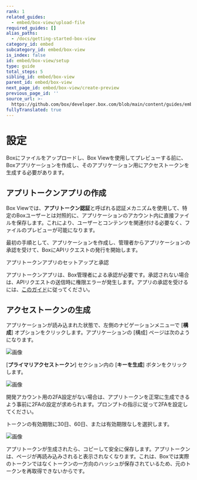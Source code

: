 ```yaml
---
rank: 1
related_guides:
  - embed/box-view/upload-file
required_guides: []
alias_paths:
  - /docs/getting-started-box-view
category_id: embed
subcategory_id: embed/box-view
is_index: false
id: embed/box-view/setup
type: guide
total_steps: 5
sibling_id: embed/box-view
parent_id: embed/box-view
next_page_id: embed/box-view/create-preview
previous_page_id: ''
source_url: >-
  https://github.com/box/developer.box.com/blob/main/content/guides/embed/box-view/setup.md
fullyTranslated: true
---
```

# 設定

Boxにファイルをアップロードし、Box Viewを使用してプレビューする前に、Boxアプリケーションを作成し、そのアプリケーション用にアクセストークンを生成する必要があります。

## アプリトークンアプリの作成

Box Viewでは、**アプリトークン認証**と呼ばれる認証メカニズムを使用して、特定のBoxユーザーとは対照的に、アプリケーションのアカウント内に直接ファイルを保存します。これにより、ユーザーとコンテンツを関連付ける必要なく、ファイルのプレビューが可能になります。

最初の手順として、アプリケーションを作成し、管理者からアプリケーションの承認を受けて、BoxにAPIリクエストの発行を開始します。

<CTA to="guide://authentication/app-token/app-token-setup/">

アプリトークンアプリのセットアップと承認

</CTA>

<Message type="warning">

アプリトークンアプリは、Box管理者による承認が必要です。承認されない場合は、APIリクエストの送信時に権限エラーが発生します。アプリの承認を受けるには、[このガイド](guide://authorization/custom-app-approval/)に従ってください。

</Message>

## アクセストークンの生成

アプリケーションが読み込まれた状態で、左側のナビゲーションメニューで \[**構成**] オプションをクリックします。アプリケーションの \[構成] ページは次のようになります。

<ImageFrame border>

![画像](./images/app_token_config.png)

</ImageFrame>

\[**プライマリアクセストークン**] セクション内の \[**キーを生成**] ボタンをクリックします。

<ImageFrame border>

![画像](./images/app_token_generate_key.png)

</ImageFrame>

<Message type="notice">

開発アカウント用の2FA設定がない場合は、アプリトークンを正常に生成できるよう事前に2FAの設定が求められます。プロンプトの指示に従って2FAを設定してください。

</Message>

トークンの有効期限に30日、60日、または有効期限なしを選択します。

<ImageFrame border width="600" shadow center>

![画像](./images/app_token_expiry.png)

</ImageFrame>

アプリトークンが生成されたら、コピーして安全に保存します。アプリトークンは、ページが再読み込みされると表示されなくなります。これは、Boxでは実際のトークンではなくトークンの一方向のハッシュが保存されているため、元のトークンを再取得できないからです。
